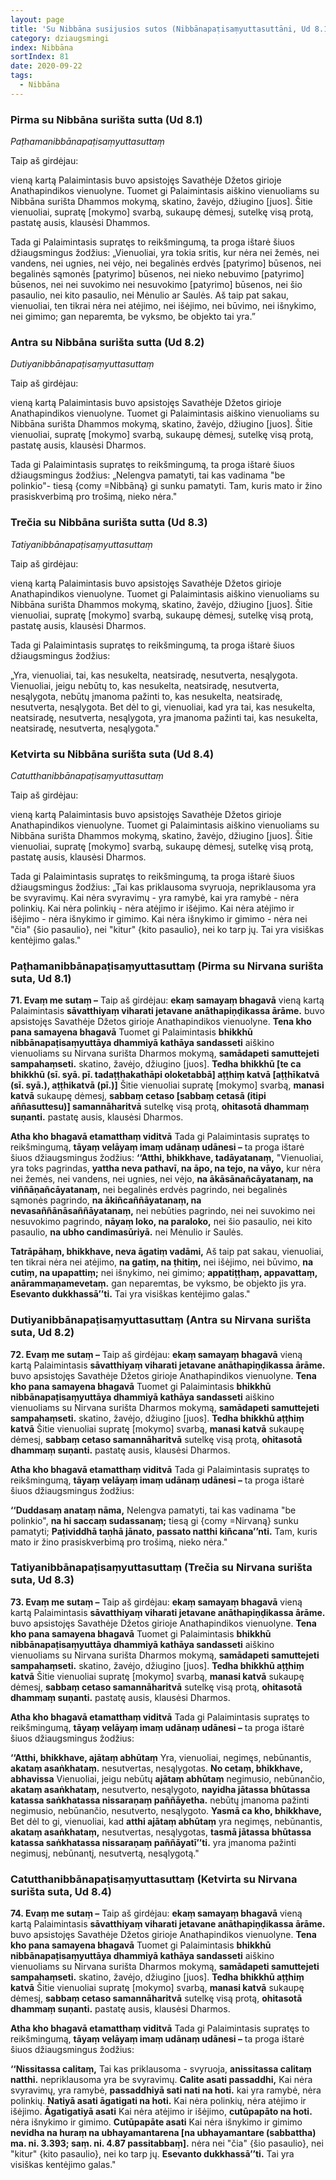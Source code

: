 ```yaml
---
layout: page
title: 'Su Nibbāna susijusios sutos (Nibbānapaṭisaṃyuttasuttāni, Ud 8.1-4)'
category: dziaugsmingi
index: Nibbāna
sortIndex: 81
date: 2020-09-22
tags:
  - Nibbāna
---
```



### Pirma su Nibbāna surišta sutta (Ud 8.1)

*Paṭhamanibbānapaṭisaṃyuttasuttaṃ*

Taip aš girdėjau:

vieną kartą Palaimintasis buvo apsistojęs Savathėje Džetos girioje Anathapindikos vienuolyne. Tuomet gi Palaimintasis aiškino vienuoliams su Nibbāna surišta Dhammos mokymą, skatino, žavėjo, džiugino [juos]. Šitie vienuoliai, supratę [mokymo] svarbą, sukaupę dėmesį, sutelkę visą protą, pastatę ausis, klausėsi Dhammos.

Tada gi Palaimintasis supratęs to reikšmingumą, ta proga ištarė šiuos džiaugsmingus žodžius: „Vienuoliai, yra tokia sritis, kur nėra nei žemės, nei vandens, nei ugnies, nei vėjo, nei begalinės erdvės [patyrimo] būsenos, nei begalinės sąmonės [patyrimo] būsenos, nei nieko nebuvimo [patyrimo] būsenos, nei nei suvokimo nei nesuvokimo [patyrimo] būsenos, nei šio pasaulio, nei kito pasaulio, nei Mėnulio ar Saulės. Aš taip pat sakau, vienuoliai, ten tikrai nėra nei atėjimo, nei išėjimo, nei būvimo, nei išnykimo, nei gimimo; gan neparemta, be vyksmo, be objekto tai yra.”

### Antra su Nibbāna surišta sutta (Ud 8.2)

*Dutiyanibbānapaṭisaṃyuttasuttaṃ*

Taip aš girdėjau:

vieną kartą Palaimintasis buvo apsistojęs Savathėje Džetos girioje Anathapindikos vienuolyne. Tuomet gi Palaimintasis aiškino vienuoliams su Nibbāna surišta Dhammos mokymą, skatino, žavėjo, džiugino [juos]. Šitie vienuoliai, supratę [mokymo] svarbą, sukaupę dėmesį, sutelkę visą protą, pastatę ausis, klausėsi Dharmos.

Tada gi Palaimintasis supratęs to reikšmingumą, ta proga ištarė šiuos džiaugsmingus žodžius: „Nelengva pamatyti, tai kas vadinama "be polinkio"- tiesą {comy =Nibbāną} gi sunku pamatyti. Tam, kuris mato ir žino prasiskverbimą pro trošimą, nieko nėra."

### Trečia su Nibbāna surišta sutta (Ud 8.3)

*Tatiyanibbānapaṭisaṃyuttasuttaṃ*

Taip aš girdėjau:

vieną kartą Palaimintasis buvo apsistojęs Savathėje Džetos girioje Anathapindikos vienuolyne. Tuomet gi Palaimintasis aiškino vienuoliams su Nibbāna surišta Dhammos mokymą, skatino, žavėjo, džiugino [juos]. Šitie vienuoliai, supratę [mokymo] svarbą, sukaupę dėmesį, sutelkę visą protą, pastatę ausis, klausėsi Dharmos.

Tada gi Palaimintasis supratęs to reikšmingumą, ta proga ištarė šiuos džiaugsmingus žodžius:

„Yra, vienuoliai, tai, kas nesukelta, neatsiradę, nesutverta, nesąlygota. Vienuoliai, jeigu nebūtų to, kas nesukelta, neatsiradę, nesutverta, nesąlygota, nebūtų įmanoma pažinti to, kas nesukelta, neatsiradę, nesutverta, nesąlygota. Bet dėl to gi, vienuoliai, kad yra tai, kas nesukelta, neatsiradę, nesutverta, nesąlygota, yra įmanoma pažinti tai, kas nesukelta, neatsiradę, nesutverta, nesąlygota."

### Ketvirta su Nibbāna surišta suta (Ud 8.4)

*Catutthanibbānapaṭisaṃyuttasuttaṃ*

Taip aš girdėjau:

vieną kartą Palaimintasis buvo apsistojęs Savathėje Džetos girioje Anathapindikos vienuolyne. Tuomet gi Palaimintasis aiškino vienuoliams su Nibbāna surišta Dhammos mokymą, skatino, žavėjo, džiugino [juos]. Šitie vienuoliai, supratę [mokymo] svarbą, sukaupę dėmesį, sutelkę visą protą, pastatę ausis, klausėsi Dharmos.

Tada gi Palaimintasis supratęs to reikšmingumą, ta proga ištarė šiuos džiaugsmingus žodžius: „Tai kas priklausoma svyruoja, nepriklausoma yra be svyravimų. Kai nėra svyravimų - yra ramybė, kai yra ramybė - nėra polinkių. Kai nėra polinkių - nėra atėjimo ir išėjimo. Kai nėra atėjimo ir išėjimo - nėra išnykimo ir gimimo. Kai nėra išnykimo ir gimimo - nėra nei "čia" {šio pasaulio}, nei "kitur" {kito pasaulio}, nei ko tarp jų. Tai yra visiškas kentėjimo galas."

### Paṭhamanibbānapaṭisaṃyuttasuttaṃ (Pirma su Nirvana surišta suta, Ud 8.1)

**71. Evaṃ me sutaṃ –** Taip aš girdėjau: **ekaṃ samayaṃ bhagavā** vieną kartą Palaimintasis **sāvatthiyaṃ viharati jetavane anāthapiṇḍikassa ārāme.** buvo apsistojęs Savathėje Džetos girioje Anathapindikos vienuolyne. **Tena kho pana samayena bhagavā** Tuomet gi Palaimintasis **bhikkhū nibbānapaṭisaṃyuttāya dhammiyā kathāya sandasseti** aiškino vienuoliams su Nirvana surišta Dharmos mokymą, **samādapeti samuttejeti sampahaṃseti.** skatino, žavėjo, džiugino [juos]. **Tedha bhikkhū [te ca bhikkhū (sī. syā. pī. tadaṭṭhakathāpi oloketabbā] aṭṭhiṃ katvā [aṭṭhīkatvā (sī. syā.), aṭṭhikatvā (pī.)]** Šitie vienuoliai supratę [mokymo] svarbą, **manasi katvā** sukaupę dėmesį, **sabbaṃ cetaso [sabbaṃ cetasā (itipi aññasuttesu)] samannāharitvā** sutelkę visą protą, **ohitasotā dhammaṃ suṇanti.** pastatę ausis, klausėsi Dharmos.

**Atha kho bhagavā etamatthaṃ viditvā** Tada gi Palaimintasis supratęs to reikšmingumą, **tāyaṃ velāyaṃ imaṃ udānaṃ udānesi –** ta proga ištarė šiuos džiaugsmingus žodžius: **‘‘Atthi, bhikkhave, tadāyatanaṃ,** "Vienuoliai, yra toks pagrindas, **yattha neva pathavī, na āpo, na tejo, na vāyo,** kur nėra nei žemės, nei vandens, nei ugnies, nei vėjo, **na ākāsānañcāyatanaṃ, na viññāṇañcāyatanaṃ,** nei begalinės erdvės pagrindo, nei begalinės sąmonės pagrindo, **na ākiñcaññāyatanaṃ, na nevasaññānāsaññāyatanaṃ,** nei nebūties pagrindo, nei nei suvokimo nei nesuvokimo pagrindo, **nāyaṃ loko, na paraloko,** nei šio pasaulio, nei kito pasaulio, **na ubho candimasūriyā.** nei Mėnulio ir Saulės.

**Tatrāpāhaṃ, bhikkhave, neva āgatiṃ vadāmi,** Aš taip pat sakau, vienuoliai, ten tikrai nėra nei atėjimo, **na gatiṃ, na ṭhitiṃ,** nei išėjimo, nei būvimo, **na cutiṃ, na upapattiṃ;** nei išnykimo, nei gimimo; **appatiṭṭhaṃ, appavattaṃ, anārammaṇamevetaṃ.** gan neparemtas, be vyksmo, be objekto jis yra. **Esevanto dukkhassā’’ti.** Tai yra visiškas kentėjimo galas."

### Dutiyanibbānapaṭisaṃyuttasuttaṃ (Antra su Nirvana surišta suta, Ud 8.2)

**72. Evaṃ me sutaṃ –** Taip aš girdėjau: **ekaṃ samayaṃ bhagavā** vieną kartą Palaimintasis **sāvatthiyaṃ viharati jetavane anāthapiṇḍikassa ārāme.** buvo apsistojęs Savathėje Džetos girioje Anathapindikos vienuolyne. **Tena kho pana samayena bhagavā** Tuomet gi Palaimintasis **bhikkhū nibbānapaṭisaṃyuttāya dhammiyā kathāya sandasseti** aiškino vienuoliams su Nirvana surišta Dharmos mokymą, **samādapeti samuttejeti sampahaṃseti.** skatino, žavėjo, džiugino [juos]. **Tedha bhikkhū aṭṭhiṃ katvā** Šitie vienuoliai supratę [mokymo] svarbą, **manasi katvā** sukaupę dėmesį, **sabbaṃ cetaso samannāharitvā** sutelkę visą protą, **ohitasotā dhammaṃ suṇanti.** pastatę ausis, klausėsi Dharmos.

**Atha kho bhagavā etamatthaṃ viditvā** Tada gi Palaimintasis supratęs to reikšmingumą, **tāyaṃ velāyaṃ imaṃ udānaṃ udānesi –** ta proga ištarė šiuos džiaugsmingus žodžius:

**‘‘Duddasaṃ anataṃ nāma,** Nelengva pamatyti, tai kas vadinama "be polinkio", **na hi saccaṃ sudassanaṃ;** tiesą gi {comy =Nirvaną} sunku pamatyti; **Paṭividdhā taṇhā jānato, passato natthi kiñcana’’nti.** Tam, kuris mato ir žino prasiskverbimą pro trošimą, nieko nėra."

### Tatiyanibbānapaṭisaṃyuttasuttaṃ (Trečia su Nirvana surišta suta, Ud 8.3)

**73. Evaṃ me sutaṃ –** Taip aš girdėjau: **ekaṃ samayaṃ bhagavā** vieną kartą Palaimintasis **sāvatthiyaṃ viharati jetavane anāthapiṇḍikassa ārāme.** buvo apsistojęs Savathėje Džetos girioje Anathapindikos vienuolyne. **Tena kho pana samayena bhagavā** Tuomet gi Palaimintasis **bhikkhū nibbānapaṭisaṃyuttāya dhammiyā kathāya sandasseti** aiškino vienuoliams su Nirvana surišta Dharmos mokymą, **samādapeti samuttejeti sampahaṃseti.** skatino, žavėjo, džiugino [juos]. **Tedha bhikkhū aṭṭhiṃ katvā** Šitie vienuoliai supratę [mokymo] svarbą, **manasi katvā** sukaupę dėmesį, **sabbaṃ cetaso samannāharitvā** sutelkę visą protą, **ohitasotā dhammaṃ suṇanti.** pastatę ausis, klausėsi Dharmos.

**Atha kho bhagavā etamatthaṃ viditvā** Tada gi Palaimintasis supratęs to reikšmingumą, **tāyaṃ velāyaṃ imaṃ udānaṃ udānesi –** ta proga ištarė šiuos džiaugsmingus žodžius:

**‘‘Atthi, bhikkhave, ajātaṃ abhūtaṃ** Yra, vienuoliai, negimęs, nebūnantis, **akataṃ asaṅkhataṃ.** nesutvertas, nesąlygotas. **No cetaṃ, bhikkhave, abhavissa** Vienuoliai, jeigu nebūtų **ajātaṃ abhūtaṃ** negimusio, nebūnančio, **akataṃ asaṅkhataṃ,** nesutverto, nesąlygoto, **nayidha jātassa bhūtassa katassa saṅkhatassa nissaraṇaṃ paññāyetha.** nebūtų įmanoma pažinti negimusio, nebūnančio, nesutverto, nesąlygoto. **Yasmā ca kho, bhikkhave,** Bet dėl to gi, vienuoliai, kad **atthi ajātaṃ abhūtaṃ** yra negimęs, nebūnantis, **akataṃ asaṅkhataṃ,** nesutvertas, nesąlygotas, **tasmā jātassa bhūtassa katassa saṅkhatassa nissaraṇaṃ paññāyatī’’ti.** yra įmanoma pažinti negimusį, nebūnantį, nesutvertą, nesąlygotą."

### Catutthanibbānapaṭisaṃyuttasuttaṃ (Ketvirta su Nirvana surišta suta, Ud 8.4)

**74. Evaṃ me sutaṃ –** Taip aš girdėjau: **ekaṃ samayaṃ bhagavā** vieną kartą Palaimintasis **sāvatthiyaṃ viharati jetavane anāthapiṇḍikassa ārāme.** buvo apsistojęs Savathėje Džetos girioje Anathapindikos vienuolyne. **Tena kho pana samayena bhagavā** Tuomet gi Palaimintasis **bhikkhū nibbānapaṭisaṃyuttāya dhammiyā kathāya sandasseti** aiškino vienuoliams su Nirvana surišta Dharmos mokymą, **samādapeti samuttejeti sampahaṃseti.** skatino, žavėjo, džiugino [juos]. **Tedha bhikkhū aṭṭhiṃ katvā** Šitie vienuoliai supratę [mokymo] svarbą, **manasi katvā** sukaupę dėmesį, **sabbaṃ cetaso samannāharitvā** sutelkę visą protą, **ohitasotā dhammaṃ suṇanti.** pastatę ausis, klausėsi Dharmos.

**Atha kho bhagavā etamatthaṃ viditvā** Tada gi Palaimintasis supratęs to reikšmingumą, **tāyaṃ velāyaṃ imaṃ udānaṃ udānesi –** ta proga ištarė šiuos džiaugsmingus žodžius:

**‘‘Nissitassa calitaṃ,** Tai kas priklausoma - svyruoja, **anissitassa calitaṃ natthi.** nepriklausoma yra be svyravimų. **Calite asati passaddhi,** Kai nėra svyravimų, yra ramybė, **passaddhiyā sati nati na hoti.** kai yra ramybė, nėra polinkių. **Natiyā asati āgatigati na hoti.** Kai nėra polinkių, nėra atėjimo ir išėjimo. **Āgatigatiyā asati** Kai nėra atėjimo ir išėjimo, **cutūpapāto na hoti.** nėra išnykimo ir gimimo. **Cutūpapāte asati** Kai nėra išnykimo ir gimimo **nevidha na huraṃ na ubhayamantarena [na ubhayamantare (sabbattha) ma. ni. 3.393; saṃ. ni. 4.87 passitabbaṃ].** nėra nei "čia" {šio pasaulio}, nei "kitur" {kito pasaulio}, nei ko tarp jų. **Esevanto dukkhassā’’ti.** Tai yra visiškas kentėjimo galas."
